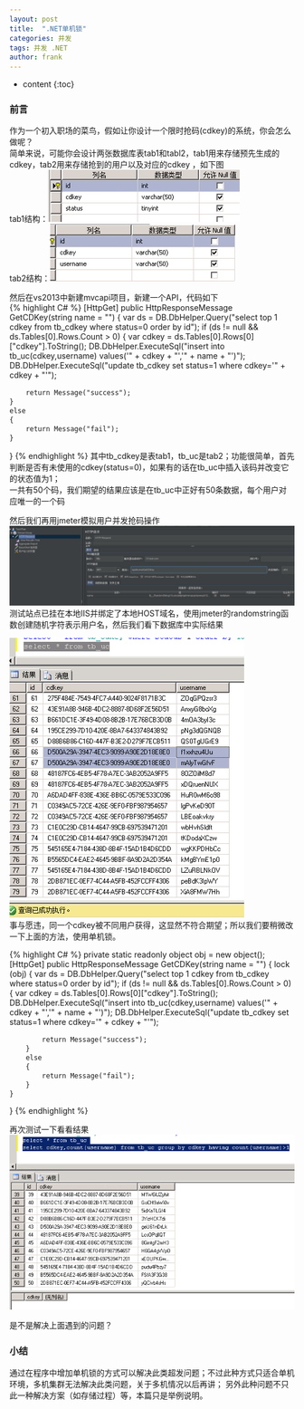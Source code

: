 ```yaml
---
layout: post
title:  ".NET单机锁"
categories: 并发
tags: 并发 .NET
author: frank
---
```


* content
{:toc}

### 前言
作为一个初入职场的菜鸟，假如让你设计一个限时抢码(cdkey)的系统，你会怎么做呢？  
简单来说，可能你会设计两张数据库表tab1和tabl2，tab1用来存储预先生成的cdkey，tab2用来存储抢到的用户以及对应的cdkey ，如下图   
tab1结构：![表1](/assets/images/2019-06-24/1.png)  
tab2结构：![表2](/assets/images/2019-06-24/2.png)

然后在vs2013中新建mvcapi项目，新建一个API，代码如下  
{% highlight C#  %}
[HttpGet]
public HttpResponseMessage GetCDKey(string name = "")
{
    var ds = DB.DbHelper.Query("select top 1 cdkey from tb_cdkey where status=0 order by id");
    if (ds != null && ds.Tables[0].Rows.Count > 0)
    {
        var cdkey = ds.Tables[0].Rows[0]["cdkey"].ToString();
        DB.DbHelper.ExecuteSql("insert into tb_uc(cdkey,username) values('" + cdkey + "','" + name + "')");
        DB.DbHelper.ExecuteSql("update tb_cdkey set status=1 where cdkey='" + cdkey + "'");

        return Message("success");
    }
    else
    {
        return Message("fail");
    }
}
{% endhighlight %}
其中tb_cdkey是表tab1，tb_uc是tab2；功能很简单，首先判断是否有未使用的cdkey(status=0)，如果有的话在tb_uc中插入该码并改变它的状态值为1；  
一共有50个码，我们期望的结果应该是在tb_uc中正好有50条数据，每个用户对应唯一的一个码  

然后我们再用jmeter模拟用户并发抢码操作
![jmeter模拟](/assets/images/2019-06-24/3.png)   
测试站点已挂在本地IIS并绑定了本地HOST域名，使用jmeter的randomstring函数创建随机字符表示用户名，然后我们看下数据库中实际结果  

![测试结果](/assets/images/2019-06-24/4.png)  
事与愿违，同一个cdkey被不同用户获得，这显然不符合期望；所以我们要稍微改一下上面的方法，使用单机锁。

{% highlight C#  %}
private static readonly object obj = new object();
[HttpGet]
public HttpResponseMessage GetCDKey(string name = "")
{
    lock (obj)
    {
        var ds = DB.DbHelper.Query("select top 1 cdkey from tb_cdkey where status=0 order by id");
        if (ds != null && ds.Tables[0].Rows.Count > 0)
        {
            var cdkey = ds.Tables[0].Rows[0]["cdkey"].ToString();
            DB.DbHelper.ExecuteSql("insert into tb_uc(cdkey,username) values('" + cdkey + "','" + name + "')");
            DB.DbHelper.ExecuteSql("update tb_cdkey set status=1 where cdkey='" + cdkey + "'");

            return Message("success");
        }
        else
        {
            return Message("fail");
        }
    }
}
{% endhighlight %}

再次测试一下看看结果  
![测试结果2](/assets/images/2019-06-24/5.png)  

是不是解决上面遇到的问题？

### 小结
通过在程序中增加单机锁的方式可以解决此类超发问题；不过此种方式只适合单机环境，多机集群无法解决此类问题，关于多机情况以后再讲；
另外此种问题不只此一种解决方案（如存储过程）等，本篇只是举例说明。